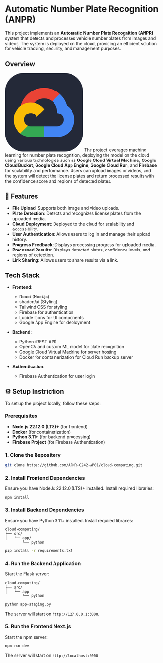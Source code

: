 # Automatic Number Plate Recognition (ANPR)

This project implements an **Automatic Number Plate Recognition (ANPR)** system that detects and processes vehicle number plates from images and videos. The system is deployed on the cloud, providing an efficient solution for vehicle tracking, security, and management purposes.

## Overview
<svg xmlns="http://www.w3.org/2000/svg" width="256" height="256" fill="none" viewBox="0 0 256 256"><rect width="256" height="256" fill="#242938" rx="60"/><path fill="#EA4335" d="M161.009 92.3895L178.394 75.0043L179.553 67.684C147.873 38.877 97.5124 42.1434 68.9538 74.4997C61.021 83.4864 55.1358 94.6903 51.9976 106.26L58.2241 105.382L92.9937 99.6489L95.678 96.9036C111.144 79.9176 137.295 77.6325 155.153 92.0848L161.009 92.3895Z"/><path fill="#4285F4" d="M203.16 105.749C199.164 91.033 190.96 77.8041 179.553 67.6846L155.153 92.0846C165.456 100.503 171.326 113.186 171.074 126.489V130.82C183.067 130.82 192.79 140.542 192.79 152.535C192.79 164.529 183.067 174.008 171.074 174.008H127.581L123.311 178.644V204.691L127.581 208.778H171.074C202.269 209.021 227.755 184.173 227.998 152.978C228.145 134.069 218.823 116.342 203.16 105.749Z"/><path fill="#34A853" d="M84.1488 208.778H127.581V174.008H84.1488C81.0543 174.007 78.0574 173.342 75.2433 172.056L69.0816 173.947L51.5746 191.332L50.0496 197.249C59.8675 204.662 71.8464 208.831 84.1488 208.778Z"/><path fill="#FBBC05" d="M84.1487 95.9886C52.9526 96.1746 27.8151 121.615 28.001 152.811C28.1049 170.231 36.2409 186.629 50.0495 197.249L75.2432 172.056C64.3128 167.118 59.4557 154.254 64.394 143.325C69.3315 132.395 82.1956 127.538 93.1245 132.475C97.9409 134.651 101.798 138.509 103.974 143.325L129.167 118.132C118.448 104.118 101.792 95.9254 84.1487 95.9886Z"/></svg>
The project leverages machine learning for number plate recognition, deploying the model on the cloud using various technologies such as **Google Cloud Virtual Machine**, **Google Cloud Bucket**, **Google Cloud App Engine**, **Google Cloud Run**, and **Firebase** for scalability and performance. Users can upload images or videos, and the system will detect the license plates and return processed results with the confidence score and regions of detected plates.

## 🚀 Features

- **File Upload**: Supports both image and video uploads.
- **Plate Detection**: Detects and recognizes license plates from the uploaded media.
- **Cloud Deployment**: Deployed to the cloud for scalability and accessibility.
- **User Authentication**: Allows users to log in and manage their upload history.
- **Progress Feedback**: Displays processing progress for uploaded media.
- **Processed Results**: Displays detected plates, confidence levels, and regions of detection.
- **Link Sharing**: Allows users to share results via a link.

## Tech Stack

- **Frontend**:
  - React (Next.js)
  - shadcn/ui (Styling)
  - Tailwind CSS for styling
  - Firebase for authentication
  - Lucide Icons for UI components
  - Google App Engine for deployment
  
- **Backend**:
  - Python (REST API)
  - OpenCV and custom ML model for plate recognition
  - Google Cloud Virtual Machine for server hosting
  - Docker for containerization for Cloud Run backup server

- **Authentication**:
  - Firebase Authentication for user login

## ⚙️ Setup Instriction

To set up the project locally, follow these steps:

### Prerequisites

- **Node.js 22.12.0 (LTS)+** (for frontend)
- **Docker** (for containerization)
- **Python 3.11+** (for backend processing)
- **Firebase Project** (for Firebase Authentication)

### 1. Clone the Repository
```bash
git clone https://github.com/APNR-C242-AP01/cloud-computing.git
```

### 2. Install Frontend Dependencies
Ensure you have NodeJs 22.12.0 (LTS)+ installed. Install required libraries:
```bash
npm install
```

### 3. Install Backend Dependencies
Ensure you have Python 3.11+ installed. Install required libraries:
```
cloud-computing/
├── src/
│   └── app/
        └── python
```
```bash
pip install -r requirements.txt
```

### 4. Run the Backend Application
Start the Flask server:
```
cloud-computing/
├── src/
│   └── app
        └── python
```
```bash
python app-staging.py
```
The server will start on `http://127.0.0.1:5000`.

### 5. Run the Frontend Next.js
Start the npm server:
```bash
npm run dev
```
The server will start on `http://localhost:3000`

